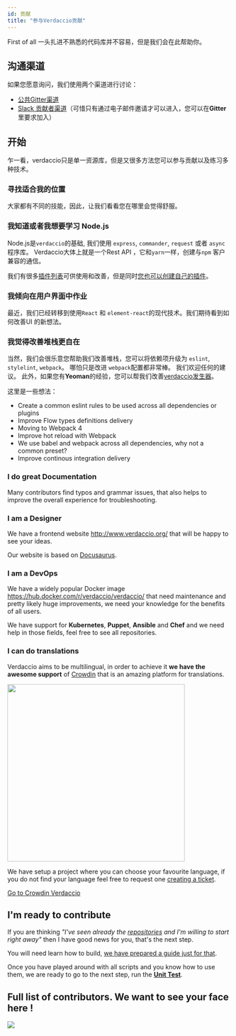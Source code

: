 ```yaml
---
id: 贡献
title: "参与Verdaccio贡献"
---
```

First of all 一头扎进不熟悉的代码库并不容易，但是我们会在此帮助你。

## 沟通渠道

如果您愿意询问，我们使用两个渠道进行讨论：

* [公共Gitter渠道](https://gitter.im/verdaccio/)
* [Slack 贡献者渠道](https://verdaccio-npm.slack.com)（可惜只有通过电子邮件邀请才可以进入，您可以在**Gitter**里要求加入）

## 开始

乍一看，verdaccio只是单一资源库，但是又很多方法您可以参与贡献以及练习多种技术。

### 寻找适合我的位置

大家都有不同的技能，因此，让我们看看您在哪里会觉得舒服。

### 我知道或者我想要学习 Node.js

Node.js是`verdaccio`的基础, 我们使用 `express`, `commander`, `request` 或者 `async`程序库。 Verdaccio大体上就是一个Rest API ，它和`yarn`一样，创建与`npm` 客户兼容的通信。

我们有很多[插件列表](plugins.md)可供使用和改善，但是同时[您也可以创建自己的插件](dev-plugins.md)。

### 我倾向在用户界面中作业

最近，我们已经转移到使用`React` 和 `element-react`的现代技术。我们期待看到如何改善UI 的新想法。

### 我觉得改善堆栈更自在

当然，我们会很乐意您帮助我们改善堆栈，您可以将依赖项升级为 `eslint`, `stylelint`, `webpack`。 哪怕只是改进 `webpack`配置都非常棒。 我们欢迎任何的建议。 此外，如果您有**Yeoman**的经验，您可以帮我们改善[verdaccio发生器](https://github.com/verdaccio/generator-verdaccio-plugin)。

这里是一些想法：

* Create a common eslint rules to be used across all dependencies or plugins
* Improve Flow types definitions delivery
* Moving to Webpack 4
* Improve hot reload with Webpack
* We use babel and webpack across all dependencies, why not a common preset?
* Improve continous integration delivery

### I do great Documentation

Many contributors find typos and grammar issues, that also helps to improve the overall experience for troubleshooting.

### I am a Designer

We have a frontend website <http://www.verdaccio.org/> that will be happy to see your ideas.

Our website is based on [Docusaurus](https://docusaurus.io/).

### I am a DevOps

We have a widely popular Docker image <https://hub.docker.com/r/verdaccio/verdaccio/> that need maintenance and pretty likely huge improvements, we need your knowledge for the benefits of all users.

We have support for **Kubernetes**, **Puppet**, **Ansible** and **Chef** and we need help in those fields, feel free to see all repositories.

### I can do translations

Verdaccio aims to be multilingual, in order to achieve it **we have the awesome support** of [Crowdin](https://crowdin.com) that is an amazing platform for translations.

<img src="https://d3n8a8pro7vhmx.cloudfront.net/uridu/pages/144/attachments/original/1485948891/Crowdin.png" width="400px" />

We have setup a project where you can choose your favourite language, if you do not find your language feel free to request one [creating a ticket](https://github.com/verdaccio/verdaccio/issues/new).

[Go to Crowdin Verdaccio](https://crowdin.com/project/verdaccio)

## I'm ready to contribute

If you are thinking *"I've seen already the [repositories](repositories.md) and I'm willing to start right away"* then I have good news for you, that's the next step.

You will need learn how to build, [we have prepared a guide just for that](build.md).

Once you have played around with all scripts and you know how to use them, we are ready to go to the next step, run the [**Unit Test**](test.md).

## Full list of contributors. We want to see your face here !

<a href="graphs/contributors"><img src="https://opencollective.com/verdaccio/contributors.svg?width=890&button=false" /></a>
